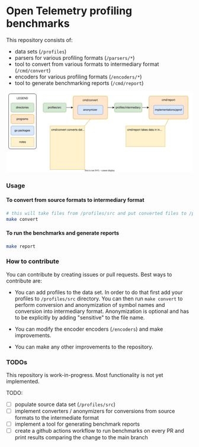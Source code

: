 # Open Telemetry profiling benchmarks

This repository consists of:
* data sets (`/profiles`)
* parsers for various profiling formats (`/parsers/*`)
* tool to convert from various formats to intermediary format (`/cmd/convert`)
* encoders for various profiling formats (`/encoders/*`)
* tool to generate benchmarking reports (`/cmd/report`)

![diagram describing relationships between main components](./diagram.drawio.svg)

### Usage

#### To convert from source formats to intermediary format

```bash
# this will take files from /profiles/src and put converted files to /profiles/intermediary
make convert
```

#### To run the benchmarks and generate reports

```bash
make report
```

### How to contribute

You can contribute by creating issues or pull requests. Best ways to contribute are:

* You can add profiles to the data set. In order to do that first add your profiles to `/profiles/src` directory. You can then run `make convert` to perform conversion and anonymization of symbol names and conversion into intermediary format. Anonymization is optional and has to be explicitly by adding "sensitive" to the file name.

* You can modify the encoder encoders (`/encoders`) and make improvements.

* You can make any other improvements to the repository.


### TODOs

This repository is work-in-progress. Most functionality is not yet implemented.

TODO:
* [ ] populate source data set (`/profiles/src`)
* [ ] implement converters / anonymizers for conversions from source formats to the intermediate format
* [ ] implement a tool for generating benchmark reports
* [ ] create a github actions workflow to run benchmarks on every PR and print results comparing the change to the main branch
